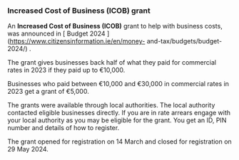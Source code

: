 ###  **Increased Cost of Business (ICOB) grant**

An **Increased Cost of Business (ICOB)** grant to help with business costs,
was announced in [ Budget 2024 ](https://www.citizensinformation.ie/en/money-
and-tax/budgets/budget-2024/) .

The grant gives businesses back half of what they paid for commercial rates in
2023 if they paid up to €10,000.

Businesses who paid between €10,000 and €30,000 in commercial rates in 2023
get a grant of €5,000.

The grants were available through local authorities. The local authority
contacted eligible businesses directly. If you are in rate arrears engage with
your local authority as you may be eligible for the grant. You get an ID, PIN
number and details of how to register.

The grant opened for registration on 14 March and closed for registration on
29 May 2024.
